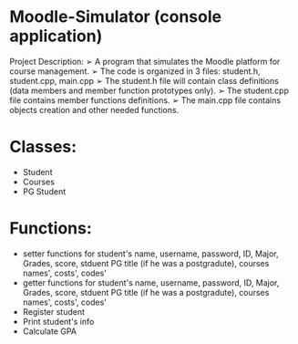 # Moodle-Simulator (console application)
Project Description:
➢ A program that simulates the Moodle platform for course 
management.
➢ The code is organized in 3 files: student.h, student.cpp, main.cpp
➢ The student.h file will contain class definitions (data members and member function 
prototypes only).
➢ The student.cpp file contains member functions definitions.
➢ The main.cpp file contains objects creation and other needed functions.
# Classes:
- Student
- Courses
- PG Student
# Functions:
- setter functions for student's name, username, password, ID, Major, Grades, score, stduent PG title (if he was a postgradute), courses names', costs', codes'
- getter functions for student's name, username, password, ID, Major, Grades, score, stduent PG title (if he was a postgradute), courses names', costs', codes'
- Register student
- Print student's info
- Calculate GPA
